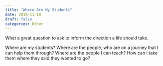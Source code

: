 ```yaml
---
title: "Where Are My Students"
date: 2018-11-18
draft: false
categories: Other
---
```


What a great question to ask to inform the direction a life should take. 

Where are my students? Where are the people, who are on a journey that I can help them through? Where are the people I can teach? How can I take them where they said they wanted to go?

